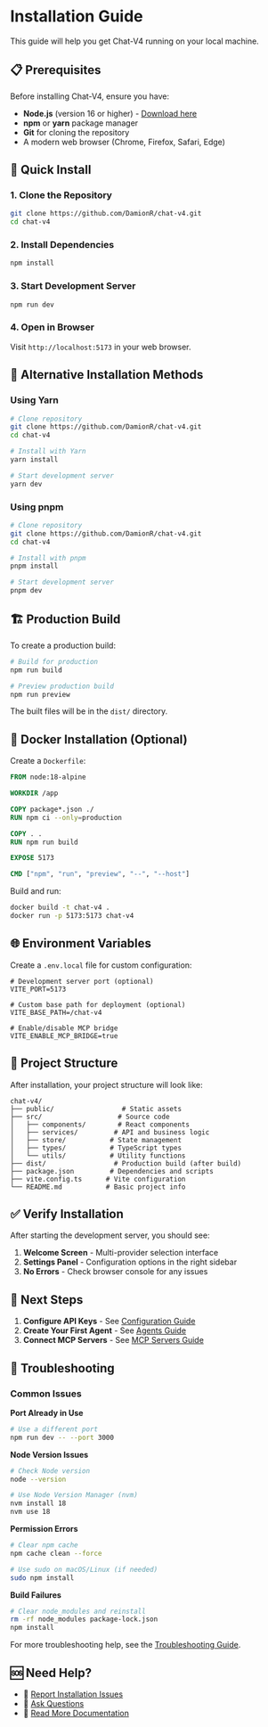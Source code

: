 # Installation Guide

This guide will help you get Chat-V4 running on your local machine.

## 📋 Prerequisites

Before installing Chat-V4, ensure you have:

- **Node.js** (version 16 or higher) - [Download here](https://nodejs.org/)
- **npm** or **yarn** package manager
- **Git** for cloning the repository
- A modern web browser (Chrome, Firefox, Safari, Edge)

## 🚀 Quick Install

### 1. Clone the Repository

```bash
git clone https://github.com/DamionR/chat-v4.git
cd chat-v4
```

### 2. Install Dependencies

```bash
npm install
```

### 3. Start Development Server

```bash
npm run dev
```

### 4. Open in Browser

Visit `http://localhost:5173` in your web browser.

## 🔧 Alternative Installation Methods

### Using Yarn

```bash
# Clone repository
git clone https://github.com/DamionR/chat-v4.git
cd chat-v4

# Install with Yarn
yarn install

# Start development server
yarn dev
```

### Using pnpm

```bash
# Clone repository
git clone https://github.com/DamionR/chat-v4.git
cd chat-v4

# Install with pnpm
pnpm install

# Start development server
pnpm dev
```

## 🏗️ Production Build

To create a production build:

```bash
# Build for production
npm run build

# Preview production build
npm run preview
```

The built files will be in the `dist/` directory.

## 🐳 Docker Installation (Optional)

Create a `Dockerfile`:

```dockerfile
FROM node:18-alpine

WORKDIR /app

COPY package*.json ./
RUN npm ci --only=production

COPY . .
RUN npm run build

EXPOSE 5173

CMD ["npm", "run", "preview", "--", "--host"]
```

Build and run:

```bash
docker build -t chat-v4 .
docker run -p 5173:5173 chat-v4
```

## 🌐 Environment Variables

Create a `.env.local` file for custom configuration:

```env
# Development server port (optional)
VITE_PORT=5173

# Custom base path for deployment (optional)
VITE_BASE_PATH=/chat-v4

# Enable/disable MCP bridge
VITE_ENABLE_MCP_BRIDGE=true
```

## 📁 Project Structure

After installation, your project structure will look like:

```
chat-v4/
├── public/                 # Static assets
├── src/                   # Source code
│   ├── components/        # React components
│   ├── services/         # API and business logic
│   ├── store/           # State management
│   ├── types/           # TypeScript types
│   └── utils/           # Utility functions
├── dist/                 # Production build (after build)
├── package.json         # Dependencies and scripts
├── vite.config.ts      # Vite configuration
└── README.md           # Basic project info
```

## ✅ Verify Installation

After starting the development server, you should see:

1. **Welcome Screen** - Multi-provider selection interface
2. **Settings Panel** - Configuration options in the right sidebar
3. **No Errors** - Check browser console for any issues

## 🔑 Next Steps

1. **Configure API Keys** - See [Configuration Guide](Configuration)
2. **Create Your First Agent** - See [Agents Guide](Agents)
3. **Connect MCP Servers** - See [MCP Servers Guide](MCP-Servers)

## 🚨 Troubleshooting

### Common Issues

**Port Already in Use**
```bash
# Use a different port
npm run dev -- --port 3000
```

**Node Version Issues**
```bash
# Check Node version
node --version

# Use Node Version Manager (nvm)
nvm install 18
nvm use 18
```

**Permission Errors**
```bash
# Clear npm cache
npm cache clean --force

# Use sudo on macOS/Linux (if needed)
sudo npm install
```

**Build Failures**
```bash
# Clear node_modules and reinstall
rm -rf node_modules package-lock.json
npm install
```

For more troubleshooting help, see the [Troubleshooting Guide](Troubleshooting).

## 🆘 Need Help?

- 🐛 [Report Installation Issues](https://github.com/DamionR/chat-v4/issues)
- 💬 [Ask Questions](https://github.com/DamionR/chat-v4/discussions)
- 📖 [Read More Documentation](Home)
